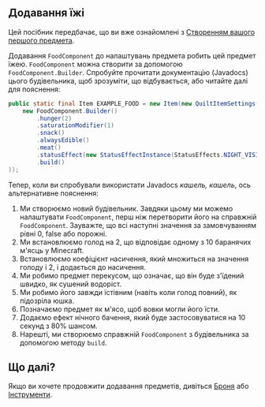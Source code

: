 ## Додавання їжі

Цей посібник передбачає, що ви вже ознайомлені з [Створенням вашого першого предмета](first-item).

Додавання `FoodComponent` до налаштувань предмета робить цей предмет їжею. `FoodComponent` можна створити за допомогою `FoodComponent.Builder`. Спробуйте прочитати документацію (Javadocs) цього будівельника, щоб зрозуміти, що відбувається, або читайте далі для пояснення:

```java
public static final Item EXAMPLE_FOOD = new Item(new QuiltItemSettings().food(
	new FoodComponent.Builder()
		.hunger(2)
		.saturationModifier(1)
		.snack()
		.alwaysEdible()
		.meat()
		.statusEffect(new StatusEffectInstance(StatusEffects.NIGHT_VISION, 10), 0.8f)
		.build()
));
```

Тепер, коли ви спробували використати Javadocs _кашель, кашель_, ось альтернативне пояснення:

1. Ми створюємо новий будівельник. Завдяки цьому ми можемо налаштувати `FoodComponent`, перш ніж перетворити його на справжній `FoodComponent`. Зауважте, що всі наступні значення за замовчуванням рівні 0, false або порожні.
2. Ми встановлюємо голод на 2, що відповідає одному з 10 баранячих м'ясць у Minecraft.
3. Встановлюємо коефіцієнт насичення, який множиться на значення голоду і 2, і додається до насичення.
4. Ми робимо предмет перекусом, що означає, що він буде з'їдений швидко, як сушений водоріст.
5. Ми робимо його завжди їстівним (навіть коли голод повний), як підозріла юшка.
6. Позначаємо предмет як м'ясо, щоб вовки могли його їсти.
7. Додаємо ефект нічного бачення, який буде застосовуватися на 10 секунд з 80% шансом.
8. Нарешті, ми створюємо справжній `FoodComponent` з будівельника за допомогою методу `build`.

## Що далі?

Якщо ви хочете продовжити додавання предметів, дивіться [Броня](armor) або [Інструменти](tools).
